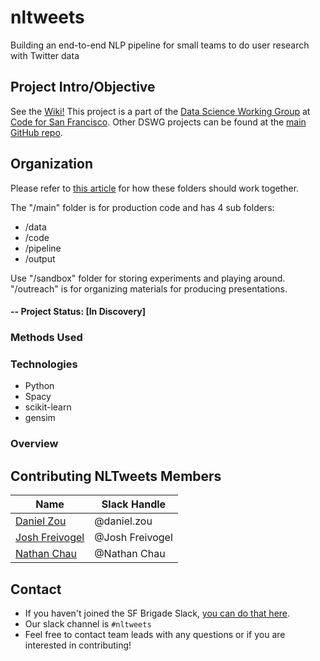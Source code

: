 # nltweets
Building an end-to-end NLP pipeline for small teams to do user research with Twitter data
## Project Intro/Objective
See the [Wiki!](https://github.com/sfbrigade/nltweets/wiki)
This project is a part of the [Data Science Working Group](http://datascience.codeforsanfrancisco.org) at [Code for San Francisco](http://www.codeforsanfrancisco.org). Other DSWG projects can be found at the [main GitHub repo](https://github.com/sfbrigade/data-science-wg).

## Organization
Please refer to [this article](https://towardsdatascience.com/how-to-keep-your-research-projects-organized-part-1-folder-structure-10bd56034d3a) for how these folders should work together.

The "/main" folder is for production code and has 4 sub folders:
* /data
* /code
* /pipeline
* /output

Use "/sandbox" folder for storing experiments and playing around. "/outreach" is for organizing materials for producing presentations.



#### -- Project Status: [In Discovery]


### Methods Used

### Technologies
* Python
* Spacy
* scikit-learn
* gensim

### Overview

## Contributing NLTweets Members

|Name     |  Slack Handle   |
|---------|-----------------|
|[Daniel Zou](https://github.com/pahdo)| @daniel.zou        |
|[Josh Freivogel](https://github.com/frhino) |     @Josh Freivogel    |
|[Nathan Chau](https://github.com/nathanhc) | @Nathan Chau  |

## Contact
* If you haven't joined the SF Brigade Slack, [you can do that here](http://c4sf.me/slack).  
* Our slack channel is `#nltweets`
* Feel free to contact team leads with any questions or if you are interested in contributing!

